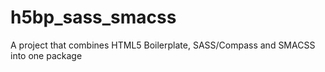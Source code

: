 h5bp_sass_smacss
================

A project that combines HTML5 Boilerplate, SASS/Compass and SMACSS into one package
